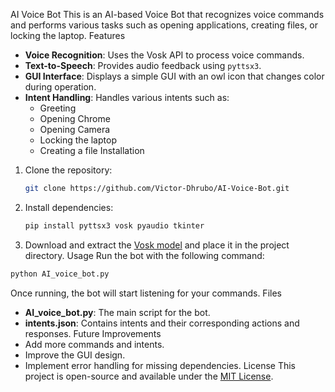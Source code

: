 AI Voice Bot
This is an AI-based Voice Bot that recognizes voice commands and performs various tasks such as opening applications, creating files, or locking the laptop.
Features
- **Voice Recognition**: Uses the Vosk API to process voice commands.
- **Text-to-Speech**: Provides audio feedback using `pyttsx3`.
- **GUI Interface**: Displays a simple GUI with an owl icon that changes color during operation.
- **Intent Handling**: Handles various intents such as:
  - Greeting
  - Opening Chrome
  - Opening Camera
  - Locking the laptop
  - Creating a file
Installation
1. Clone the repository:
   ```bash
   git clone https://github.com/Victor-Dhrubo/AI-Voice-Bot.git
   ```
2. Install dependencies:
   ```bash
   pip install pyttsx3 vosk pyaudio tkinter
   ```
3. Download and extract the [Vosk model](https://alphacephei.com/vosk/models) and place it in the project directory.
Usage
Run the bot with the following command:
```bash
python AI_voice_bot.py
```
Once running, the bot will start listening for your commands.
Files
- **AI_voice_bot.py**: The main script for the bot.
- **intents.json**: Contains intents and their corresponding actions and responses.
Future Improvements
- Add more commands and intents.
- Improve the GUI design.
- Implement error handling for missing dependencies.
License
This project is open-source and available under the [MIT License](LICENSE).
